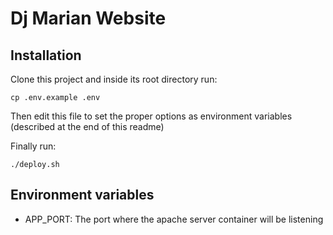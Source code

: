 # Dj Marian Website

## Installation
Clone this project and inside its root directory run:

    cp .env.example .env

Then edit this file to set the proper options as environment variables (described at the end of this
readme)

Finally run:

    ./deploy.sh

## Environment variables

 - APP_PORT: The port where the apache server container will be listening 

